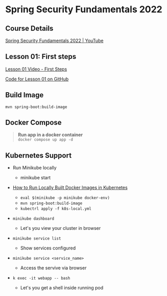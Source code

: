 # Spring Security Fundamentals 2022

## Course Details
[Spring Security Fundamentals 2022 | YouTube](https://www.youtube.com/playlist?list=PLEocw3gLFc8X_a8hGWGaBnSkPFJmbb8QP)

## Lesson 01: First steps
[Lesson 01 Video - First Steps](https://www.youtube.com/watch?v=nSu9ElsnNtY&list=PLEocw3gLFc8X_a8hGWGaBnSkPFJmbb8QP)

[Code for Lesson 01 on GitHub](https://github.com/lspil/youtubechannel/tree/master/ss_2022_c1_e1)

## Build Image
```
mvn spring-boot:build-image
```
## Docker Compose
>**Run app in a docker container**  
`docker compose up app -d`


## Kubernetes Support
- Run Minikube locally
  - minikube start
 
- [How to Run Locally Built Docker Images in Kubernetes](https://medium.com/swlh/how-to-run-locally-built-docker-images-in-kubernetes-b28fbc32cc1d)
  - ``` eval $(minikube -p minikube docker-env) ```
  - ``` mvn spring-boot:build-image ```
  - ``` kubectrl apply -f k8s-local.yml ```
- ```minikube dashboard```
  - Let's you view your cluster in browser
- ``` minikube service list ```
  - Show services configured
- ``` minikube service <service_name> ```
  - Access the servive via browser
- ``` k exec -it webapp -- bash ```
  - Let's you get a shell inside running pod